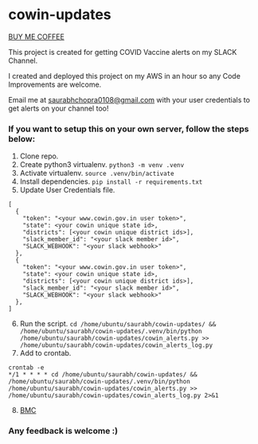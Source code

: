 # cowin-updates

[BUY ME COFFEE](https://buymeacoffee.com/saurabhchopra)

This project is created for getting COVID Vaccine alerts on my SLACK Channel.

I created and deployed this project on my AWS in an hour so any Code Improvements are welcome.

Email me at saurabhchopra0108@gmail.com with your user credentials to get alerts on your channel too!

### If you want to setup this on your own server, follow the steps below:

1. Clone repo.
2. Create python3 virtualenv. `python3 -m venv .venv`
3. Activate virtualenv. `source .venv/bin/activate`
4. Install dependencies. `pip install -r requirements.txt`
5. Update User Credentials file. 
```
[
  {
    "token": "<your www.cowin.gov.in user token>",
    "state": <your cowin unique state id>,
    "districts": [<your cowin unique district ids>],
    "slack_member_id": "<your slack member id>",
    "SLACK_WEBHOOK": "<your slack webhook>"
  },
  {
    "token": "<your www.cowin.gov.in user token>",
    "state": <your cowin unique state id>,
    "districts": [<your cowin unique district ids>],
    "slack_member_id": "<your slack member id>",
    "SLACK_WEBHOOK": "<your slack webhook>"
  },
]
```
6. Run the script. `cd /home/ubuntu/saurabh/cowin-updates/ && /home/ubuntu/saurabh/cowin-updates/.venv/bin/python /home/ubuntu/saurabh/cowin-updates/cowin_alerts.py >> /home/ubuntu/saurabh/cowin-updates/cowin_alerts_log.py`
7. Add to crontab. 
```
crontab -e
*/1 * * * * cd /home/ubuntu/saurabh/cowin-updates/ && /home/ubuntu/saurabh/cowin-updates/.venv/bin/python /home/ubuntu/saurabh/cowin-updates/cowin_alerts.py >> /home/ubuntu/saurabh/cowin-updates/cowin_alerts_log.py 2>&1
```
8. [BMC](https://buymeacoffee.com/saurabhchopra)

### Any feedback is welcome :)
